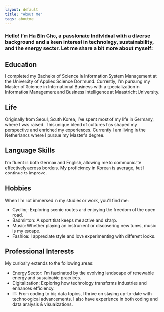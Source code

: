 ```yaml
---
layout: default
title: "About Me"
tags: aboutme
---
```



### **Hello! I’m Ha Bin Cho, a passionate individual with a diverse background and a keen interest in technology, sustainability, and the energy sector. Let me share a bit more about myself:**

## Education

I completed my Bachelor of Science in Information System Management at the University of Applied Science Dortmund.
Currently, I’m pursuing my Master of Science in International Business with a specialization in Information Management and Business Intelligence at Maastricht University.

## Life

Originally from Seoul, South Korea, I’ve spent most of my life in Germany, where I was raised. This unique blend of cultures has shaped my perspective and enriched my experiences. Currently I am living in the Netherlands where I pursue my Master's degree.

## Language Skills

I’m fluent in both German and English, allowing me to communicate effectively across borders.
My proficiency in Korean is average, but I continue to improve.

## Hobbies

When I’m not immersed in my studies or work, you’ll find me:
- Cycling: Exploring scenic routes and enjoying the freedom of the open road.
- Badminton: A sport that keeps me active and sharp.
- Music: Whether playing an instrument or discovering new tunes, music is my escape.
- Fashion: I appreciate style and love experimenting with different looks.

## Professional Interests

My curiosity extends to the following areas:
- Energy Sector: I’m fascinated by the evolving landscape of renewable energy and sustainable practices.
- Digitalization: Exploring how technology transforms industries and enhances efficiency.
- IT: From coding to big data topics, I thrive on staying up-to-date with technological advancements. I also have experience in both coding and data analysis & visualizations.

